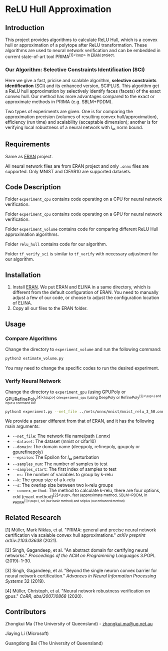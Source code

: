 # ReLU Hull Approximation

## Introduction

This project provides algorithms to calculate ReLU Hull, which is a convex hull or approximation of a polytope after ReLU transformation. These algorithms are used to neural network verification and can be embedded in current state-of-art tool PRIMA<sup>[1]<\sup> in [ERAN](https://github.com/eth-sri/eran) project.

### Our Algorithm: Selective Constraints Identification (SCI)

Here we give a fast, pricise and scalable algorithm, **selective constraints identification** (SCI) and its enhanced version, SCIPLUS. This algorithm get a ReLU hull approximation by selectively identify faces (facets) of the exact convex hull. Our method has more advantages compared to the exact or approximate methods in PRIMA (e.g. SBLM+PDDM).

Two types of experiments are given. One is for comparing the approximation precision (volumes of resulting convex hull/approximation), efficiency (run time) and scalability (acceptable dimension); another is for verifying local robustness of a neural network with $l_{\infty}$ norm bound.

## Requirements

Same as [ERAN](https://github.com/eth-sri/eran) project. 

All neural network files are from ERAN project and only `.onnx` files are supported. Only MNIST and CIFAR10 are supported datasets.

## Code Description

Folder `experiment_cpu` contains code operating on a CPU for neural network verification.

Folder `experiment_cpu` contains code operating on a GPU for neural network verification.

Folder `experiment_volume` contains code for comparing different ReLU Hull approximation algorithms.

Folder `relu_hull` contains code for our algorithm.

Folder `tf_verify_sci` is similar to `tf_verify` with necessary adjustment for our algorithm.

## Installation

1. Install [ERAN](https://github.com/eth-sri/eran). We put ERAN and ELINA in a same directory, which is different from the default configuration of ERAN. You need to manually adjust a few of our code, or choose to adjust the configuration location of ELINA.
2. Copy all our files to the ERAN folder.

## Usage

### Compare Algorithms

Change the directory to `experiment_volume` and run the following command:

```bash
python3 estimate_volume.py
```

You may need to change the specific codes to run the desired experiment.

### Verify Neural Network

Change the directory to `experiment_gpu` (using GPUPoly or GPURefinePoly<sup>[4]<\sup>) or`experiment_cpu` (using DeepPoly or RefinePoly<sup>[2]<\sup>) and input a command like

```bash
python3 experiment.py --net_file ../nets/onnx/mnist/mnist_relu_3_50.onnx --dataset mnist --domain refinegpupoly --ns 20 --k 3 --s 1 --convex_method sci
```

We provide a parser different from that of ERAN, and it has the following main arguments:

- `--net_file`: The network file name/path (.onnx)
- `--dataset`: The dataset (mnist or cifar10)
- `--domain`: The domain name (deeppoly, refinepoly, gpupoly or gpurefinepoly)
- `--epsilon`: The Epsilon for $l_\infty$ perturbation
- `--samples_num`: The number of samples to test
- `--samples_start`: The first index of samples to test
- `--ns`: The number of variables to group by k-relu
- `--k`: The group size of a k-relu
- `--s`: The overlap size between two k-relu groups
- `--convex_method`: The method to calculate k-relu, there are four options, cdd (exact method)<sup>[2]<\sup>, fast (approximate method, SBLM+PDDM, in PRIMA<sup>[1]<\sup>), sci (our basic method) and sciplus (our enhanced method)

## Related Research

[1] Müller, Mark Niklas, et al. "PRIMA: general and precise neural network certification via scalable convex hull approximations." *arXiv preprint arXiv:2103.03638* (2021).

[2] Singh, Gagandeep, et al. "An abstract domain for certifying neural networks." *Proceedings of the ACM on Programming Languages* 3.POPL (2019): 1-30.

[3] Singh, Gagandeep, et al. "Beyond the single neuron convex barrier for neural network certification." *Advances in Neural Information Processing Systems* 32 (2019).

[4] Müller, Christoph, et al. "Neural network robustness verification on gpus." *CoRR, abs/2007.10868* (2020).

## Contributors

Zhongkui Ma (The University of Queensland) - zhongkui.ma@uq.net.au

Jiaying Li (Microsoft)

Guangdong Bai (The University of Queensland)